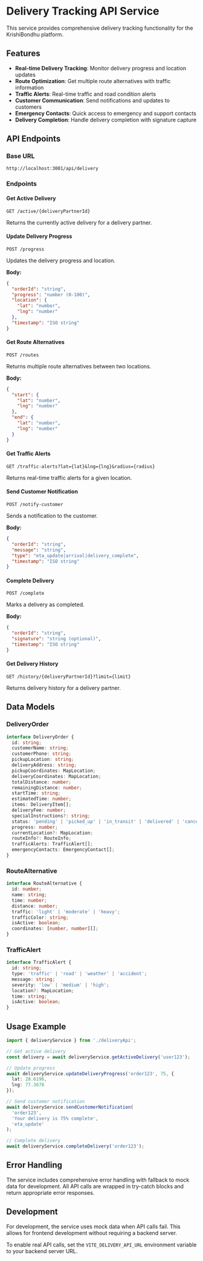 # Delivery Tracking API Service

This service provides comprehensive delivery tracking functionality for the KrishiBondhu platform.

## Features

- **Real-time Delivery Tracking**: Monitor delivery progress and location updates
- **Route Optimization**: Get multiple route alternatives with traffic information
- **Traffic Alerts**: Real-time traffic and road condition alerts
- **Customer Communication**: Send notifications and updates to customers
- **Emergency Contacts**: Quick access to emergency and support contacts
- **Delivery Completion**: Handle delivery completion with signature capture

## API Endpoints

### Base URL
```
http://localhost:3001/api/delivery
```

### Endpoints

#### Get Active Delivery
```
GET /active/{deliveryPartnerId}
```
Returns the currently active delivery for a delivery partner.

#### Update Delivery Progress
```
POST /progress
```
Updates the delivery progress and location.

**Body:**
```json
{
  "orderId": "string",
  "progress": "number (0-100)",
  "location": {
    "lat": "number",
    "lng": "number"
  },
  "timestamp": "ISO string"
}
```

#### Get Route Alternatives
```
POST /routes
```
Returns multiple route alternatives between two locations.

**Body:**
```json
{
  "start": {
    "lat": "number",
    "lng": "number"
  },
  "end": {
    "lat": "number",
    "lng": "number"
  }
}
```

#### Get Traffic Alerts
```
GET /traffic-alerts?lat={lat}&lng={lng}&radius={radius}
```
Returns real-time traffic alerts for a given location.

#### Send Customer Notification
```
POST /notify-customer
```
Sends a notification to the customer.

**Body:**
```json
{
  "orderId": "string",
  "message": "string",
  "type": "eta_update|arrival|delivery_complete",
  "timestamp": "ISO string"
}
```

#### Complete Delivery
```
POST /complete
```
Marks a delivery as completed.

**Body:**
```json
{
  "orderId": "string",
  "signature": "string (optional)",
  "timestamp": "ISO string"
}
```

#### Get Delivery History
```
GET /history/{deliveryPartnerId}?limit={limit}
```
Returns delivery history for a delivery partner.

## Data Models

### DeliveryOrder
```typescript
interface DeliveryOrder {
  id: string;
  customerName: string;
  customerPhone: string;
  pickupLocation: string;
  deliveryAddress: string;
  pickupCoordinates: MapLocation;
  deliveryCoordinates: MapLocation;
  totalDistance: number;
  remainingDistance: number;
  startTime: string;
  estimatedTime: number;
  items: DeliveryItem[];
  deliveryFee: number;
  specialInstructions?: string;
  status: 'pending' | 'picked_up' | 'in_transit' | 'delivered' | 'cancelled';
  progress: number;
  currentLocation?: MapLocation;
  routeInfo?: RouteInfo;
  trafficAlerts: TrafficAlert[];
  emergencyContacts: EmergencyContact[];
}
```

### RouteAlternative
```typescript
interface RouteAlternative {
  id: number;
  name: string;
  time: number;
  distance: number;
  traffic: 'light' | 'moderate' | 'heavy';
  trafficColor: string;
  isActive: boolean;
  coordinates: [number, number][];
}
```

### TrafficAlert
```typescript
interface TrafficAlert {
  id: string;
  type: 'traffic' | 'road' | 'weather' | 'accident';
  message: string;
  severity: 'low' | 'medium' | 'high';
  location?: MapLocation;
  time: string;
  isActive: boolean;
}
```

## Usage Example

```typescript
import { deliveryService } from './deliveryApi';

// Get active delivery
const delivery = await deliveryService.getActiveDelivery('user123');

// Update progress
await deliveryService.updateDeliveryProgress('order123', 75, {
  lat: 28.6196,
  lng: 77.3678
});

// Send customer notification
await deliveryService.sendCustomerNotification(
  'order123',
  'Your delivery is 75% complete',
  'eta_update'
);

// Complete delivery
await deliveryService.completeDelivery('order123');
```

## Error Handling

The service includes comprehensive error handling with fallback to mock data for development. All API calls are wrapped in try-catch blocks and return appropriate error responses.

## Development

For development, the service uses mock data when API calls fail. This allows for frontend development without requiring a backend server.

To enable real API calls, set the `VITE_DELIVERY_API_URL` environment variable to your backend server URL. 